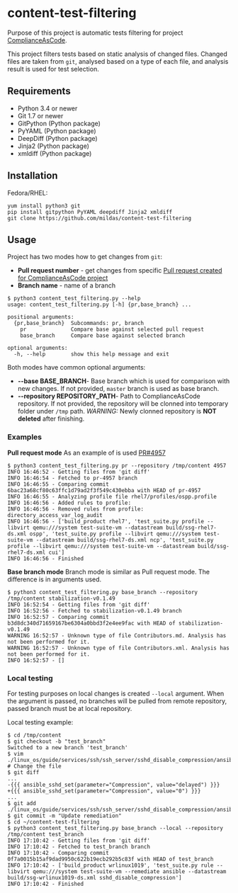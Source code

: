 # content-test-filtering
Purpose of this project is automatic tests filtering for project [ComplianceAsCode](https://github.com/ComplianceAsCode/content/).

This project filters tests based on static analysis of changed files. Changed files are taken from `git`, analysed based on a type of each file, and analysis result is used for test selection.


## Requirements
- Python 3.4 or newer
- Git 1.7 or newer
- GitPython (Python package)
- PyYAML (Python package)
- DeepDiff (Python package)
- Jinja2 (Python package)
- xmldiff (Python package)


## Installation
Fedora/RHEL:
```
yum install python3 git
pip install gitpython PyYAML deepdiff Jinja2 xmldiff
git clone https://github.com/mildas/content-test-filtering
```

## Usage
Project has two modes how to get changes from `git`:
- **Pull request number** - get changes from specific [Pull request created for ComplianceAsCode project](https://github.com/ComplianceAsCode/content/pulls)
- **Branch name** - name of a branch
```
$ python3 content_test_filtering.py --help
usage: content_test_filtering.py [-h] {pr,base_branch} ...

positional arguments:
  {pr,base_branch}  Subcommands: pr, branch
    pr              Compare base against selected pull request
    base_branch     Compare base against selected branch

optional arguments:
  -h, --help        show this help message and exit
```

Both modes have common optional arguments:
- **--base BASE_BRANCH**- Base branch which is used for comparison with new changes. If not provided, `master` branch is used as base branch.
- **--repository REPOSITORY_PATH**- Path to ComplianceAsCode repository. If not provided, the repository will be clonned into temporary folder under `/tmp` path. *WARNING:* Newly clonned repository is **NOT deleted** after finishing.


### Examples
**Pull request mode**
As an example of is used [PR#4957](https://github.com/ComplianceAsCode/content/pull/4957)
```
$ python3 content_test_filtering.py pr --repository /tmp/content 4957
INFO 16:46:52 - Getting files from 'git diff'
INFO 16:46:54 - Fetched to pr-4957 branch
INFO 16:46:55 - Comparing commit 6bac23a68cf80c63ffc1d79ad2f3f549c430ebba with HEAD of pr-4957
INFO 16:46:55 - Analyzing profile file rhel7/profiles/ospp.profile
INFO 16:46:56 - Added rules to profile: 
INFO 16:46:56 - Removed rules from profile: directory_access_var_log_audit
INFO 16:46:56 - ['build_product rhel7', 'test_suite.py profile --libvirt qemu:///system test-suite-vm --datastream build/ssg-rhel7-ds.xml ospp', 'test_suite.py profile --libvirt qemu:///system test-suite-vm --datastream build/ssg-rhel7-ds.xml ncp', 'test_suite.py profile --libvirt qemu:///system test-suite-vm --datastream build/ssg-rhel7-ds.xml cui']
INFO 16:46:56 - Finished
```

**Base branch mode**
Branch mode is similar as Pull request mode. The difference is in arguments used.
```
$ python3 content_test_filtering.py base_branch --repository /tmp/content stabilization-v0.1.49
INFO 16:52:54 - Getting files from 'git diff'
INFO 16:52:56 - Fetched to stabilization-v0.1.49 branch
INFO 16:52:57 - Comparing commit b3d8dc340d71659167be6304a0bbd3f2e4ee9fac with HEAD of stabilization-v0.1.49
WARNING 16:52:57 - Unknown type of file Contributors.md. Analysis has not been performed for it.
WARNING 16:52:57 - Unknown type of file Contributors.xml. Analysis has not been performed for it.
INFO 16:52:57 - []
```

### Local testing
For testing purposes on local changes is created `--local` argument.
When the argument is passed, no branches will be pulled from remote repository, passed branch must be at local repository.

Local testing example:
```
$ cd /tmp/content
$ git checkout -b "test_branch"
Switched to a new branch 'test_branch'
$ vim ./linux_os/guide/services/ssh/ssh_server/sshd_disable_compression/ansible/shared.yml # Change the file
$ git diff
...
-{{{ ansible_sshd_set(parameter="Compression", value="delayed") }}}
+{{{ ansible_sshd_set(parameter="Compression", value="0") }}}
...
$ git add ./linux_os/guide/services/ssh/ssh_server/sshd_disable_compression/ansible/shared.yml
$ git commit -m "Update remediation"
$ cd ~/content-test-filtering
$ python3 content_test_filtering.py base_branch --local --repository /tmp/content test_branch
INFO 17:10:42 - Getting files from 'git diff'
INFO 17:10:42 - Fetched to test_branch branch
INFO 17:10:42 - Comparing commit 0f7a0015b15af9dad9950c622b19ecb292b5c83f with HEAD of test_branch
INFO 17:10:42 - ['build_product wrlinux1019', 'test_suite.py rule --libvirt qemu:///system test-suite-vm --remediate ansible --datastream build/ssg-wrlinux1019-ds.xml sshd_disable_compression']
INFO 17:10:42 - Finished
```
